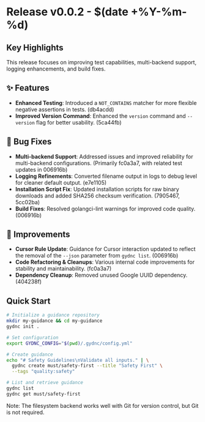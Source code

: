 # Release v0.0.2 - $(date +%Y-%m-%d)

## Key Highlights
This release focuses on improving test capabilities, multi-backend support, logging enhancements, and build fixes.

## ✨ Features
- **Enhanced Testing**: Introduced a `NOT_CONTAINS` matcher for more flexible negative assertions in tests. (db4acdd)
- **Improved Version Command**: Enhanced the `version` command and `--version` flag for better usability. (5ca44fb)

## 🐛 Bug Fixes
- **Multi-backend Support**: Addressed issues and improved reliability for multi-backend configurations. (Primarily fc0a3a7, with related test updates in 006916b)
- **Logging Refinements**: Converted filename output in logs to debug level for cleaner default output. (e7e1105)
- **Installation Script Fix**: Updated installation scripts for raw binary downloads and added SHA256 checksum verification. (7905467, 5cc02ba)
- **Build Fixes**: Resolved golangci-lint warnings for improved code quality. (006916b)

## 🔧 Improvements
- **Cursor Rule Update**: Guidance for Cursor interaction updated to reflect the removal of the `--json` parameter from `gydnc list`. (006916b)
- **Code Refactoring & Cleanups**: Various internal code improvements for stability and maintainability. (fc0a3a7)
- **Dependency Cleanup**: Removed unused Google UUID dependency. (404238f)

## Quick Start

```bash
# Initialize a guidance repository
mkdir my-guidance && cd my-guidance
gydnc init .

# Set configuration
export GYDNC_CONFIG="$(pwd)/.gydnc/config.yml"

# Create guidance
echo "# Safety Guidelines\nValidate all inputs." | \
  gydnc create must/safety-first --title "Safety First" \
  --tags "quality:safety"

# List and retrieve guidance
gydnc list
gydnc get must/safety-first
```

Note: The filesystem backend works well with Git for version control, but Git is not required.